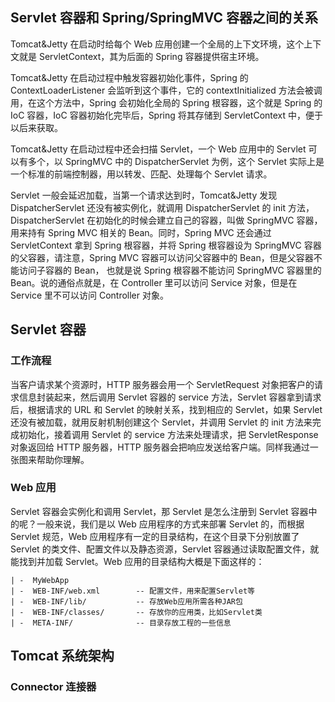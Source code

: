   
## Servlet 容器和 Spring/SpringMVC 容器之间的关系  
  
Tomcat&Jetty 在启动时给每个 Web 应用创建一个全局的上下文环境，这个上下文就是 ServletContext，其为后面的 Spring 容器提供宿主环境。  
  
Tomcat&Jetty 在启动过程中触发容器初始化事件，Spring 的 ContextLoaderListener 会监听到这个事件，它的 contextInitialized 方法会被调用，在这个方法中，Spring 会初始化全局的 Spring 根容器，这个就是 Spring 的 IoC 容器，IoC 容器初始化完毕后，Spring 将其存储到 ServletContext 中，便于以后来获取。  
  
Tomcat&Jetty 在启动过程中还会扫描 Servlet，一个 Web 应用中的 Servlet 可以有多个，以 SpringMVC 中的 DispatcherServlet 为例，这个 Servlet 实际上是一个标准的前端控制器，用以转发、匹配、处理每个 Servlet 请求。  
  
Servlet 一般会延迟加载，当第一个请求达到时，Tomcat&Jetty 发现 DispatcherServlet 还没有被实例化，就调用 DispatcherServlet 的 init 方法，DispatcherServlet 在初始化的时候会建立自己的容器，叫做 SpringMVC 容器，用来持有 Spring MVC 相关的 Bean。同时，Spring MVC 还会通过 ServletContext 拿到 Spring 根容器，并将 Spring 根容器设为 SpringMVC 容器的父容器，请注意，Spring MVC 容器可以访问父容器中的 Bean，但是父容器不能访问子容器的 Bean， 也就是说 Spring 根容器不能访问 SpringMVC 容器里的 Bean。说的通俗点就是，在 Controller 里可以访问 Service 对象，但是在 Service 里不可以访问 Controller 对象。  
  
## Servlet 容器  
  
### 工作流程  
  
当客户请求某个资源时，HTTP 服务器会用一个 ServletRequest 对象把客户的请求信息封装起来，然后调用 Servlet 容器的 service 方法，Servlet 容器拿到请求后，根据请求的 URL 和 Servlet 的映射关系，找到相应的 Servlet，如果 Servlet 还没有被加载，就用反射机制创建这个 Servlet，并调用 Servlet 的 init 方法来完成初始化，接着调用 Servlet 的 service 方法来处理请求，把 ServletResponse 对象返回给 HTTP 服务器，HTTP 服务器会把响应发送给客户端。同样我通过一张图来帮助你理解。  


### Web 应用  
  
Servlet 容器会实例化和调用 Servlet，那 Servlet 是怎么注册到 Servlet 容器中的呢？一般来说，我们是以 Web 应用程序的方式来部署 Servlet 的，而根据 Servlet 规范，Web 应用程序有一定的目录结构，在这个目录下分别放置了 Servlet 的类文件、配置文件以及静态资源，Servlet 容器通过读取配置文件，就能找到并加载 Servlet。Web 应用的目录结构大概是下面这样的：  
  
```text  
| -  MyWebApp  
| -  WEB-INF/web.xml        -- 配置文件，用来配置Servlet等  
| -  WEB-INF/lib/           -- 存放Web应用所需各种JAR包  
| -  WEB-INF/classes/       -- 存放你的应用类，比如Servlet类  
| -  META-INF/              -- 目录存放工程的一些信息  
```  
  
## Tomcat 系统架构  
  
### Connector 连接器  

